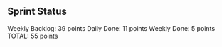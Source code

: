 ## Sprint Status
Weekly Backlog: 39 points
Daily Done: 11 points
Weekly Done: 5 points
TOTAL: 55 points